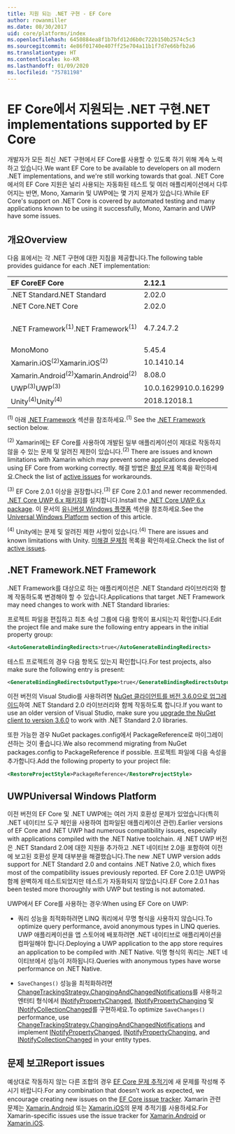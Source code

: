 ```yaml
---
title: 지원 되는 .NET 구현 - EF Core
author: rowanmiller
ms.date: 08/30/2017
uid: core/platforms/index
ms.openlocfilehash: 6450884ea8f1b7bfd12d6b0c722b150b2574c5c3
ms.sourcegitcommit: 4e86f01740e407ff25e704a11b1f7d7e66bfb2a6
ms.translationtype: HT
ms.contentlocale: ko-KR
ms.lasthandoff: 01/09/2020
ms.locfileid: "75781198"
---
```

# <a name="net-implementations-supported-by-ef-core"></a><span data-ttu-id="bee17-102">EF Core에서 지원되는 .NET 구현</span><span class="sxs-lookup"><span data-stu-id="bee17-102">.NET implementations supported by EF Core</span></span>

<span data-ttu-id="bee17-103">개발자가 모든 최신 .NET 구현에서 EF Core를 사용할 수 있도록 하기 위해 계속 노력하고 있습니다.</span><span class="sxs-lookup"><span data-stu-id="bee17-103">We want EF Core to be available to developers on all modern .NET implementations, and we're still working towards that goal.</span></span> <span data-ttu-id="bee17-104">.NET Core에서의 EF Core 지원은 널리 사용되는 자동화된 테스트 및 여러 애플리케이션에서 다루어지는 반면, Mono, Xamarin 및 UWP에는 몇 가지 문제가 있습니다.</span><span class="sxs-lookup"><span data-stu-id="bee17-104">While EF Core's support on .NET Core is covered by automated testing and many applications known to be using it successfully, Mono, Xamarin and UWP have some issues.</span></span>

## <a name="overview"></a><span data-ttu-id="bee17-105">개요</span><span class="sxs-lookup"><span data-stu-id="bee17-105">Overview</span></span>

<span data-ttu-id="bee17-106">다음 표에서는 각 .NET 구현에 대한 지침을 제공합니다.</span><span class="sxs-lookup"><span data-stu-id="bee17-106">The following table provides guidance for each .NET implementation:</span></span>

| <span data-ttu-id="bee17-107">EF Core</span><span class="sxs-lookup"><span data-stu-id="bee17-107">EF Core</span></span>                       | <span data-ttu-id="bee17-108">2.1</span><span class="sxs-lookup"><span data-stu-id="bee17-108">2.1</span></span>        | <span data-ttu-id="bee17-109">3.0</span><span class="sxs-lookup"><span data-stu-id="bee17-109">3.0</span></span>             | <span data-ttu-id="bee17-110">3.1</span><span class="sxs-lookup"><span data-stu-id="bee17-110">3.1</span></span>        |
|:------------------------------|:-----------|:----------------|:-----------|
| <span data-ttu-id="bee17-111">.NET Standard</span><span class="sxs-lookup"><span data-stu-id="bee17-111">.NET Standard</span></span>                 | <span data-ttu-id="bee17-112">2.0</span><span class="sxs-lookup"><span data-stu-id="bee17-112">2.0</span></span>        | <span data-ttu-id="bee17-113">2.1</span><span class="sxs-lookup"><span data-stu-id="bee17-113">2.1</span></span>             | <span data-ttu-id="bee17-114">2.0</span><span class="sxs-lookup"><span data-stu-id="bee17-114">2.0</span></span>        |
| <span data-ttu-id="bee17-115">.NET Core</span><span class="sxs-lookup"><span data-stu-id="bee17-115">.NET Core</span></span>                     | <span data-ttu-id="bee17-116">2.0</span><span class="sxs-lookup"><span data-stu-id="bee17-116">2.0</span></span>        | <span data-ttu-id="bee17-117">3.0</span><span class="sxs-lookup"><span data-stu-id="bee17-117">3.0</span></span>             | <span data-ttu-id="bee17-118">2.0</span><span class="sxs-lookup"><span data-stu-id="bee17-118">2.0</span></span>        |
| <span data-ttu-id="bee17-119">.NET Framework<sup>(1)</sup></span><span class="sxs-lookup"><span data-stu-id="bee17-119">.NET Framework<sup>(1)</sup></span></span>  | <span data-ttu-id="bee17-120">4.7.2</span><span class="sxs-lookup"><span data-stu-id="bee17-120">4.7.2</span></span>      | <span data-ttu-id="bee17-121">(지원되지 않음)</span><span class="sxs-lookup"><span data-stu-id="bee17-121">(not supported)</span></span> | <span data-ttu-id="bee17-122">4.7.2</span><span class="sxs-lookup"><span data-stu-id="bee17-122">4.7.2</span></span>      |
| <span data-ttu-id="bee17-123">Mono</span><span class="sxs-lookup"><span data-stu-id="bee17-123">Mono</span></span>                          | <span data-ttu-id="bee17-124">5.4</span><span class="sxs-lookup"><span data-stu-id="bee17-124">5.4</span></span>        | <span data-ttu-id="bee17-125">6.4</span><span class="sxs-lookup"><span data-stu-id="bee17-125">6.4</span></span>             | <span data-ttu-id="bee17-126">5.4</span><span class="sxs-lookup"><span data-stu-id="bee17-126">5.4</span></span>        |
| <span data-ttu-id="bee17-127">Xamarin.iOS<sup>(2)</sup></span><span class="sxs-lookup"><span data-stu-id="bee17-127">Xamarin.iOS<sup>(2)</sup></span></span>     | <span data-ttu-id="bee17-128">10.14</span><span class="sxs-lookup"><span data-stu-id="bee17-128">10.14</span></span>      | <span data-ttu-id="bee17-129">12.16</span><span class="sxs-lookup"><span data-stu-id="bee17-129">12.16</span></span>           | <span data-ttu-id="bee17-130">10.14</span><span class="sxs-lookup"><span data-stu-id="bee17-130">10.14</span></span>      |
| <span data-ttu-id="bee17-131">Xamarin.Android<sup>(2)</sup></span><span class="sxs-lookup"><span data-stu-id="bee17-131">Xamarin.Android<sup>(2)</sup></span></span> | <span data-ttu-id="bee17-132">8.0</span><span class="sxs-lookup"><span data-stu-id="bee17-132">8.0</span></span>        | <span data-ttu-id="bee17-133">10.0</span><span class="sxs-lookup"><span data-stu-id="bee17-133">10.0</span></span>            | <span data-ttu-id="bee17-134">8.0</span><span class="sxs-lookup"><span data-stu-id="bee17-134">8.0</span></span>        |
| <span data-ttu-id="bee17-135">UWP<sup>(3)</sup></span><span class="sxs-lookup"><span data-stu-id="bee17-135">UWP<sup>(3)</sup></span></span>             | <span data-ttu-id="bee17-136">10.0.16299</span><span class="sxs-lookup"><span data-stu-id="bee17-136">10.0.16299</span></span> | <span data-ttu-id="bee17-137">TBD</span><span class="sxs-lookup"><span data-stu-id="bee17-137">TBD</span></span>             | <span data-ttu-id="bee17-138">10.0.16299</span><span class="sxs-lookup"><span data-stu-id="bee17-138">10.0.16299</span></span> |
| <span data-ttu-id="bee17-139">Unity<sup>(4)</sup></span><span class="sxs-lookup"><span data-stu-id="bee17-139">Unity<sup>(4)</sup></span></span>           | <span data-ttu-id="bee17-140">2018.1</span><span class="sxs-lookup"><span data-stu-id="bee17-140">2018.1</span></span>     | <span data-ttu-id="bee17-141">TBD</span><span class="sxs-lookup"><span data-stu-id="bee17-141">TBD</span></span>             | <span data-ttu-id="bee17-142">2018.1</span><span class="sxs-lookup"><span data-stu-id="bee17-142">2018.1</span></span>     |

<span data-ttu-id="bee17-143"><sup>(1)</sup> 아래 [.NET Framework](#net-framework) 섹션을 참조하세요.</span><span class="sxs-lookup"><span data-stu-id="bee17-143"><sup>(1)</sup> See the [.NET Framework](#net-framework) section below.</span></span>

<span data-ttu-id="bee17-144"><sup>(2)</sup> Xamarin에는 EF Core를 사용하여 개발된 일부 애플리케이션이 제대로 작동하지 않을 수 있는 문제 및 알려진 제한이 있습니다.</span><span class="sxs-lookup"><span data-stu-id="bee17-144"><sup>(2)</sup> There are issues and known limitations with Xamarin which may prevent some applications developed using EF Core from working correctly.</span></span> <span data-ttu-id="bee17-145">해결 방법은 [활성 문제](https://github.com/aspnet/entityframeworkCore/issues?q=is%3Aopen+is%3Aissue+label%3Aarea-xamarin) 목록을 확인하세요.</span><span class="sxs-lookup"><span data-stu-id="bee17-145">Check the list of [active issues](https://github.com/aspnet/entityframeworkCore/issues?q=is%3Aopen+is%3Aissue+label%3Aarea-xamarin) for workarounds.</span></span>

<span data-ttu-id="bee17-146"><sup>(3)</sup> EF Core 2.0.1 이상을 권장합니다.</span><span class="sxs-lookup"><span data-stu-id="bee17-146"><sup>(3)</sup> EF Core 2.0.1 and newer recommended.</span></span> <span data-ttu-id="bee17-147">[.NET Core UWP 6.x 패키지](https://www.nuget.org/packages/Microsoft.NETCore.UniversalWindowsPlatform/)를 설치합니다.</span><span class="sxs-lookup"><span data-stu-id="bee17-147">Install the [.NET Core UWP 6.x package](https://www.nuget.org/packages/Microsoft.NETCore.UniversalWindowsPlatform/).</span></span> <span data-ttu-id="bee17-148">이 문서의 [유니버설 Windows 플랫폼](#universal-windows-platform) 섹션을 참조하세요.</span><span class="sxs-lookup"><span data-stu-id="bee17-148">See the [Universal Windows Platform](#universal-windows-platform) section of this article.</span></span>

<span data-ttu-id="bee17-149"><sup>(4)</sup> Unity에는 문제 및 알려진 제한 사항이 있습니다.</span><span class="sxs-lookup"><span data-stu-id="bee17-149"><sup>(4)</sup> There are issues and known limitations with Unity.</span></span> <span data-ttu-id="bee17-150">[미해결 문제점](https://github.com/aspnet/entityframeworkCore/issues?q=is%3Aopen+is%3Aissue+label%3Aarea-unity) 목록을 확인하세요.</span><span class="sxs-lookup"><span data-stu-id="bee17-150">Check the list of [active issues](https://github.com/aspnet/entityframeworkCore/issues?q=is%3Aopen+is%3Aissue+label%3Aarea-unity).</span></span>

## <a name="net-framework"></a><span data-ttu-id="bee17-151">.NET Framework</span><span class="sxs-lookup"><span data-stu-id="bee17-151">.NET Framework</span></span>

<span data-ttu-id="bee17-152">.NET Framework를 대상으로 하는 애플리케이션은 .NET Standard 라이브러리와 함께 작동하도록 변경해야 할 수 있습니다.</span><span class="sxs-lookup"><span data-stu-id="bee17-152">Applications that target .NET Framework may need changes to work with .NET Standard libraries:</span></span>

<span data-ttu-id="bee17-153">프로젝트 파일을 편집하고 최초 속성 그룹에 다음 항목이 표시되는지 확인합니다.</span><span class="sxs-lookup"><span data-stu-id="bee17-153">Edit the project file and make sure the following entry appears in the initial property group:</span></span>

``` xml
<AutoGenerateBindingRedirects>true</AutoGenerateBindingRedirects>
```

<span data-ttu-id="bee17-154">테스트 프로젝트의 경우 다음 항목도 있는지 확인합니다.</span><span class="sxs-lookup"><span data-stu-id="bee17-154">For test projects, also make sure the following entry is present:</span></span>

``` xml
<GenerateBindingRedirectsOutputType>true</GenerateBindingRedirectsOutputType>
```

<span data-ttu-id="bee17-155">이전 버전의 Visual Studio를 사용하려면 [NuGet 클라이언트를 버전 3.6.0으로 업그레이드](https://www.nuget.org/downloads)하여 .NET Standard 2.0 라이브러리와 함께 작동하도록 합니다.</span><span class="sxs-lookup"><span data-stu-id="bee17-155">If you want to use an older version of Visual Studio, make sure you [upgrade the NuGet client to version 3.6.0](https://www.nuget.org/downloads) to work with .NET Standard 2.0 libraries.</span></span>

<span data-ttu-id="bee17-156">또한 가능한 경우 NuGet packages.config에서 PackageReference로 마이그레이션하는 것이 좋습니다.</span><span class="sxs-lookup"><span data-stu-id="bee17-156">We also recommend migrating from NuGet packages.config to PackageReference if possible.</span></span> <span data-ttu-id="bee17-157">프로젝트 파일에 다음 속성을 추가합니다.</span><span class="sxs-lookup"><span data-stu-id="bee17-157">Add the following property to your project file:</span></span>

``` xml
<RestoreProjectStyle>PackageReference</RestoreProjectStyle>
```

## <a name="universal-windows-platform"></a><span data-ttu-id="bee17-158">UWP</span><span class="sxs-lookup"><span data-stu-id="bee17-158">Universal Windows Platform</span></span>

<span data-ttu-id="bee17-159">이전 버전의 EF Core 및 .NET UWP에는 여러 가지 호환성 문제가 있었습니다(특히 .NET 네이티브 도구 체인을 사용하여 컴파일된 애플리케이션 관련).</span><span class="sxs-lookup"><span data-stu-id="bee17-159">Earlier versions of EF Core and .NET UWP had numerous compatibility issues, especially with applications compiled with the .NET Native toolchain.</span></span> <span data-ttu-id="bee17-160">새 .NET UWP 버전은 .NET Standard 2.0에 대한 지원을 추가하고 .NET 네이티브 2.0을 포함하여 이전에 보고된 호환성 문제 대부분을 해결했습니다.</span><span class="sxs-lookup"><span data-stu-id="bee17-160">The new .NET UWP version adds support for .NET Standard 2.0 and contains .NET Native 2.0, which fixes most of the compatibility issues previously reported.</span></span> <span data-ttu-id="bee17-161">EF Core 2.0.1은 UWP와 함께 완벽하게 테스트되었지만 테스트가 자동화되지 않았습니다.</span><span class="sxs-lookup"><span data-stu-id="bee17-161">EF Core 2.0.1 has been tested more thoroughly with UWP but testing is not automated.</span></span>

<span data-ttu-id="bee17-162">UWP에서 EF Core를 사용하는 경우:</span><span class="sxs-lookup"><span data-stu-id="bee17-162">When using EF Core on UWP:</span></span>

* <span data-ttu-id="bee17-163">쿼리 성능을 최적화하려면 LINQ 쿼리에서 무명 형식을 사용하지 않습니다.</span><span class="sxs-lookup"><span data-stu-id="bee17-163">To optimize query performance, avoid anonymous types in LINQ queries.</span></span> <span data-ttu-id="bee17-164">UWP 애플리케이션을 앱 스토어에 배포하려면 .NET 네이티브로 애플리케이션을 컴파일해야 합니다.</span><span class="sxs-lookup"><span data-stu-id="bee17-164">Deploying a UWP application to the app store requires an application to be compiled with .NET Native.</span></span> <span data-ttu-id="bee17-165">익명 형식의 쿼리는 .NET 네이티브에서 성능이 저하됩니다.</span><span class="sxs-lookup"><span data-stu-id="bee17-165">Queries with anonymous types have worse performance on .NET Native.</span></span>

* <span data-ttu-id="bee17-166">`SaveChanges()` 성능을 최적화하려면 [ChangeTrackingStrategy.ChangingAndChangedNotifications](/dotnet/api/microsoft.entityframeworkcore.changetrackingstrategy)를 사용하고 엔터티 형식에서 [INotifyPropertyChanged](https://msdn.microsoft.com/library/system.componentmodel.inotifypropertychanged.aspx), [INotifyPropertyChanging](https://msdn.microsoft.com/library/system.componentmodel.inotifypropertychanging.aspx) 및 [INotifyCollectionChanged](https://msdn.microsoft.com/library/system.collections.specialized.inotifycollectionchanged.aspx)를 구현하세요.</span><span class="sxs-lookup"><span data-stu-id="bee17-166">To optimize `SaveChanges()` performance, use [ChangeTrackingStrategy.ChangingAndChangedNotifications](/dotnet/api/microsoft.entityframeworkcore.changetrackingstrategy) and implement [INotifyPropertyChanged](https://msdn.microsoft.com/library/system.componentmodel.inotifypropertychanged.aspx), [INotifyPropertyChanging](https://msdn.microsoft.com/library/system.componentmodel.inotifypropertychanging.aspx), and [INotifyCollectionChanged](https://msdn.microsoft.com/library/system.collections.specialized.inotifycollectionchanged.aspx) in your entity types.</span></span>

## <a name="report-issues"></a><span data-ttu-id="bee17-167">문제 보고</span><span class="sxs-lookup"><span data-stu-id="bee17-167">Report issues</span></span>

<span data-ttu-id="bee17-168">예상대로 작동하지 않는 다른 조합의 경우 [EF Core 문제 추적기](https://github.com/aspnet/entityframeworkcore/issues/new)에 새 문제를 작성해 주시기 바랍니다.</span><span class="sxs-lookup"><span data-stu-id="bee17-168">For any combination that doesn’t work as expected, we encourage creating new issues on the [EF Core issue tracker](https://github.com/aspnet/entityframeworkcore/issues/new).</span></span> <span data-ttu-id="bee17-169">Xamarin 관련 문제는 [Xamarin.Android](https://github.com/xamarin/xamarin-android/issues/new) 또는 [Xamarin.iOS](https://github.com/xamarin/xamarin-macios/issues/new)의 문제 추적기를 사용하세요.</span><span class="sxs-lookup"><span data-stu-id="bee17-169">For Xamarin-specific issues use the issue tracker for [Xamarin.Android](https://github.com/xamarin/xamarin-android/issues/new) or [Xamarin.iOS](https://github.com/xamarin/xamarin-macios/issues/new).</span></span>
